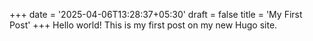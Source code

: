 +++
date = '2025-04-06T13:28:37+05:30'
draft = false
title = 'My First Post'
+++
Hello world! This is my first post on my new Hugo site.
